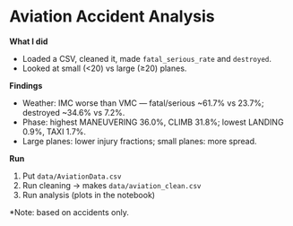 # Aviation Accident Analysis


**What I did**
- Loaded a CSV, cleaned it, made `fatal_serious_rate` and `destroyed`.
- Looked at small (<20) vs large (≥20) planes.

**Findings**
- Weather: IMC worse than VMC — fatal/serious ~61.7% vs 23.7%; destroyed ~34.6% vs 7.2%.
- Phase: highest MANEUVERING 36.0%, CLIMB 31.8%; lowest LANDING 0.9%, TAXI 1.7%.
- Large planes: lower injury fractions; small planes: more spread.

**Run**
1) Put `data/AviationData.csv`  
2) Run cleaning → makes `data/aviation_clean.csv`  
3) Run analysis (plots in the notebook)

*Note: based on accidents only. 